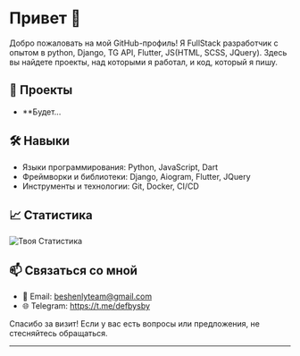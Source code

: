 # Привет 👋

Добро пожаловать на мой GitHub-профиль! Я FullStack разработчик с опытом в python, Django, TG API, Flutter, JS(HTML, SCSS, JQuery). Здесь вы найдете проекты, над которыми я работал, и код, который я пишу. 

## 🚀 Проекты

- **Будет...

## 🛠️ Навыки

- Языки программирования: Python, JavaScript, Dart
- Фреймворки и библиотеки: Django, Aiogram, Flutter, JQuery
- Инструменты и технологии: Git, Docker, CI/CD

## 📈 Статистика

![Твоя Статистика](https://github-readme-stats.vercel.app/api?username=Garelkaa&show_icons=true&hide_title=true&hide=prs&count_private=true&hide_border=true&theme=radical)

## 📫 Связаться со мной

- 📧 Email: [beshenlyteam@gmail.com](mailto:beshenlyteam@gmail.com)
- 🌐 Telegram: https://t.me/defbysby

Спасибо за визит! Если у вас есть вопросы или предложения, не стесняйтесь обращаться.

---
